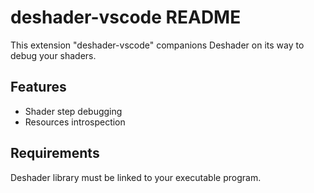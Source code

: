 # deshader-vscode README

This extension "deshader-vscode" companions Deshader on its way to debug your shaders.

## Features
- Shader step debugging
- Resources introspection

## Requirements

Deshader library must be linked to your executable program.
